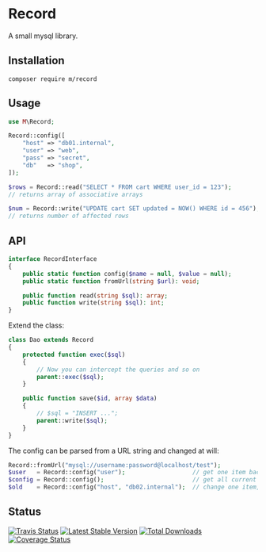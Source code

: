 # Record

A small mysql library.



## Installation

```
composer require m/record
```


## Usage

```php
use M\Record;

Record::config([
    "host" => "db01.internal",
    "user" => "web",
    "pass" => "secret",
    "db"   => "shop",
]);

$rows = Record::read("SELECT * FROM cart WHERE user_id = 123");
// returns array of associative arrays

$num = Record::write("UPDATE cart SET updated = NOW() WHERE id = 456");
// returns number of affected rows
```

## API

```php
interface RecordInterface
{
    public static function config($name = null, $value = null);
    public static function fromUrl(string $url): void;

    public function read(string $sql): array;
    public function write(string $sql): int;
}
```


Extend the class:

```php
class Dao extends Record
{
    protected function exec($sql)
    {
        // Now you can intercept the queries and so on
        parent::exec($sql);
    }

    public function save($id, array $data)
    {
        // $sql = "INSERT ...";
        parent::write($sql);
    }
}
```


The config can be parsed from a URL string and changed at will:

```php
Record::fromUrl("mysql://username:password@localhost/test");
$user   = Record::config("user");                   // get one item back
$config = Record::config();                         // get all current config back
$old    = Record::config("host", "db02.internal");  // change one item, returns old value
```


## Status

[![Travis Status](https://api.travis-ci.org/dotser/record.svg?branch=master)](https://travis-ci.org/dotser/record)
[![Latest Stable Version](https://poser.pugx.org/m/record/v/stable)](https://packagist.org/packages/m/record)
[![Total Downloads](https://poser.pugx.org/m/record/downloads)](https://packagist.org/packages/m/record)
[![Coverage Status](https://coveralls.io/repos/github/dotser/record/badge.svg?branch=master)](https://coveralls.io/github/dotser/record?branch=master)

